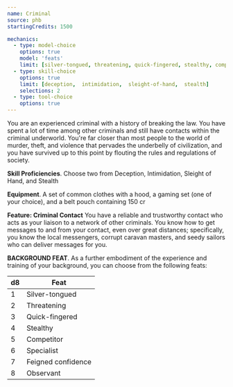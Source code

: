 ```yaml
---
name: Criminal
source: phb
startingCredits: 1500

mechanics:
  - type: model-choice
    options: true
    model: 'feats'
    limit: [silver-tongued, threatening, quick-fingered, stealthy, competitor, specialist, feigned confidence, observant]
  - type: skill-choice
    options: true
    limit: [deception,  intimidation,  sleight-of-hand,  stealth]
    selections: 2
  - type: tool-choice
    options: true
---
```

You are an experienced criminal with a history of breaking the law. You have spent a lot of time among other criminals and still have contacts within the criminal underworld. You're far closer than most people to the world of murder, theft, and violence that pervades the underbelly of civilization, and you have survived up to this point by flouting the rules and regulations of society.

__Skill Proficiencies__. Choose two from Deception, Intimidation, Sleight of Hand, and Stealth

__Equipment__. A set of common clothes with a hood, a gaming set (one of your choice), and a belt pouch containing 150 cr

__Feature: Criminal Contact__
You have a reliable and trustworthy contact who acts as your liaison to a network of other criminals. You know how to get messages to and from your contact, even over great distances; specifically, you know the local messengers, corrupt caravan masters, and seedy sailors who can deliver messages for you.


__BACKGROUND FEAT__. As a further embodiment of the experience and training of your background, you can choose from the following feats:

d8 | Feat
--- | ---
1	|	Silver-tongued
2	|	Threatening
3	|	Quick-fingered
4	|	Stealthy
5	|	Competitor
6	|	Specialist
7	|	Feigned confidence
8	|	Observant
<div class="hr"></div>
